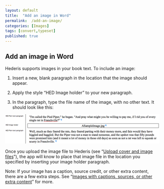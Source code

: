 ```yaml
---
layout: default
title:  "Add an image in Word"
permalink:  /add-an-image/
categories: [Images]
tags: [convert,typeset]
published: true
---
```


<section data-type="chapter" class="hsecchapter" data-hederis-type="hsecchapter" id="add-an-image" data-pi-attrs="id: add-an-image; data-tags: convert,typeset;" role="doc-chapter" data-tags="convert,typeset" data-author-name=" " data-book-title=" " title="Add an image in Word"><h1 data-hederis-type="hblkchaptitle" class="hblkchaptitle" id="pKLjelgge">Add an image in Word</h1>
    <p class="hblkp" data-hederis-type="hblkp" id="pbdZq0Zbv">Hederis supports images in your book text. To include an image:</p>
    <ol class="hwprnum-list" data-hederis-type="hwprnum-list" id="p41wwuNCZ"><li class="hblkoli" data-hederis-type="hblkoli" id="li0DgVCWtz"><p class="hblkoli" data-hederis-type="hblkoli" id="p9uaw2i9h">Insert a new, blank paragraph in the location that the image should appear.</p></li>
    <li class="hblkoli" data-hederis-type="hblkoli" id="lifiljTfVX"><p class="hblkoli" data-hederis-type="hblkoli" id="pUOwCdtRC">Apply the style &#8220;HED Image holder&#8221; to your new paragraph.</p></li>
    <li class="hblkoli" data-hederis-type="hblkoli" id="ligV6b0n4I"><p class="hblkoli" data-hederis-type="hblkoli" id="pKCG3iS3e">In the paragraph, type the file name of the image, with no other text. It should look like this:</p></li>
    </ol>
    <img data-hederis-type="hblkimg" class="hblkimg" id="pwW2M6FJF" src="/images/image_1.png"/>
    <p class="hblkp" data-hederis-type="hblkp" id="pOKy7BXr1">Once you upload the image file to Hederis (see &#8220;<a href="{% post_url 2019-07-09-08-Uploadacoverfile %}"><span class="Hyperlink">Upload cover and image files</span></a>&#8221;), the app will know to place that image file in the location you specified by inserting your image holder paragraph.</p>
    <p class="hblkp" data-hederis-type="hblkp" id="pNuR6i00q">Note: If your image has a caption, source credit, or other extra content, there are a few extra steps. See &#8220;<a href="{% post_url 2019-07-09-07-Imageswithcaptionssourcesorotherextracontent %}"><span class="Hyperlink">Images with captions, sources, or other extra content</span></a>&#8221; for more.</p>
    </section>
    